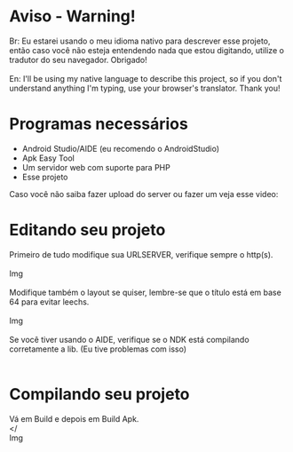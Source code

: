 # Aviso - Warning!
Br: Eu estarei usando o meu idioma nativo para descrever esse projeto, então caso você não esteja entendendo nada que estou digitando, utilize o tradutor do seu navegador. Obrigado!<br></br>
En: I'll be using my native language to describe this project, so if you don't understand anything I'm typing, use your browser's translator.  Thank you!

# Programas necessários
- Android Studio/AIDE (eu recomendo o AndroidStudio)
- Apk Easy Tool
- Um servidor web com suporte para PHP
- Esse projeto

Caso você não saiba fazer upload do server ou fazer um veja esse video:

# Editando seu projeto

Primeiro de tudo modifique sua URLSERVER, verifique sempre o http(s).<br><br>
Img<br></br>
Modifique também o layout se quiser, lembre-se que o título está em base 64 para evitar leechs.<br></br>
Img<br></br>
Se você tiver usando o AIDE, verifique se o NDK está compilando corretamente a lib. (Eu tive problemas com isso)<br></br>

# Compilando seu projeto

Vá em Build e depois em Build Apk.<br></<br>
Img<br></br>


